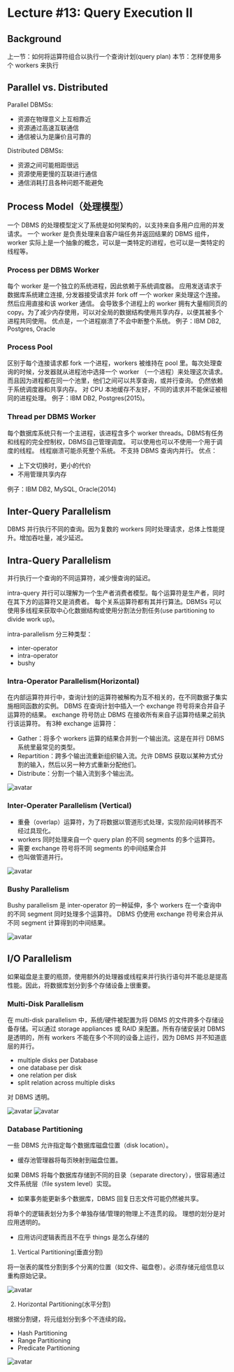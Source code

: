 # Lecture #13:  Query Execution II

## Background

上一节：如何将运算符组合以执行一个查询计划(query plan)
本节：怎样使用多个 workers 来执行

## Parallel vs. Distributed

Parallel DBMSs:

* 资源在物理意义上互相靠近
* 资源通过高速互联通信
* 通信被认为是廉价且可靠的

Distributed DBMSs:

* 资源之间可能相距很远
* 资源使用更慢的互联进行通信
* 通信消耗打且各种问题不能避免

## Process Model（处理模型）

一个 DBMS 的处理模型定义了系统是如何架构的，以支持来自多用户应用的并发请求。
一个 worker 是负责处理来自客户端任务并返回结果的 DBMS 组件，worker 实际上是一个抽象的概念，可以是一类特定的进程，也可以是一类特定的线程等。

### Process per DBMS Worker

每个 worker 是一个独立的系统进程，因此依赖于系统调度器。
应用发送请求于数据库系统建立连接, 分发器接受请求并 fork off 一个 worker 来处理这个连接。然后应用直接和该 worker 通信。
会导致多个进程上的 worker 拥有大量相同页的 copy。为了减少内存使用，可以对全局的数据结构使用共享内存，以便其被多个进程共同使用。
优点是，一个进程崩溃了不会中断整个系统。
例子：IBM DB2, Postgres, Oracle

### Process Pool

区别于每个连接请求都 fork 一个进程，workers 被维持在 pool 里。每次处理查询的时候，分发器就从进程池中选择一个 worker （一个进程）来处理这次请求。而且因为进程都在同一个池里，他们之间可以共享查询，或并行查询。
仍然依赖于系统调度器和共享内存。
对 CPU 本地缓存不友好，不同的请求并不能保证被相同的进程处理。
例子：IBM DB2, Postgres(2015)。

### Thread per DBMS Worker

每个数据库系统只有一个主进程，该进程含多个 worker threads。DBMS有任务和线程的完全控制权，DBMS自己管理调度。
可以使用也可以不使用一个用于调度的线程。
线程崩溃可能杀死整个系统。
不支持 DBMS 查询内并行。
优点：

* 上下文切换时，更小的代价
* 不用管理共享内存

例子：IBM DB2, MySQL, Oracle(2014)

## Inter-Query Parallelism

DBMS 并行执行不同的查询。因为复数的 workers 同时处理请求，总体上性能提升。增加吞吐量，减少延迟。

## Intra-Query Parallelism

并行执行一个查询的不同运算符，减少慢查询的延迟。

intra-query 并行可以理解为一个生产者消费者模型。每个运算符是生产者，同时在其下方的运算符又是消费者。
每个关系运算符都有其并行算法。DBMSs 可以使用多线程来获取中心化数据结构或使用分割法分割任务(use partitioning to divide work up)。

intra-parallelism 分三种类型：

* inter-operator
* intra-operator
* bushy

### Intra-Operator Parallelism(Horizontal)

在内部运算符并行中，查询计划的运算符被解构为互不相关的，在不同数据子集实施相同函数的实例。
DBMS 在查询计划中插入一个 exchange 符号将来合并自子运算符的结果。
exchange 符号防止 DBMS 在接收所有来自子运算符结果之前执行该运算符。
有3种 exchange 运算符：
+ Gather：将多个 workers 运算的结果合并到一个输出流。这是在并行 DBMS 系统里最常见的类型。
+ Repartition：跨多个输出流重新组织输入流。允许 DBMS 获取以某种方式分割的输入，然后以另一种方式重新分配他们。
+ Distribute：分割一个输入流到多个输出流。

![avatar](./images/l13/exchange_operator.png)

### Inter-Operater Parallelism (Vertical)
+ 重叠（overlap）运算符，为了将数据以管道形式处理，实现阶段间转移而不经过具现化。
+ workers 同时处理来自一个 query plan 的不同 segments 的多个运算符。
+ 需要 exchange 符号将不同 segments 的中间结果合并
+ 也叫做管道并行。

![avatar](./images/l13/inter_operator_parallelism(vertical).png)

### Bushy Parallelism

Bushy parallelism 是 inter-operator 的一种延伸，多个 workers 在一个查询中的不同 segment 同时处理多个运算符。
DBMS 仍使用 exchange 符号来合并从不同 segment 计算得到的中间结果。

![avatar](./images/l13/bushy_parallelism.png)
## I/O Parallelism

如果磁盘是主要的瓶颈，使用额外的处理器或线程来并行执行语句并不能总是提高性能。因此，将数据库划分到多个存储设备上很重要。

### Multi-Disk Parallelism
在 multi-disk parallelism 中，系统/硬件被配置为将 DBMS 的文件跨多个存储设备存储。可以通过 storage appliances 或 RAID 来配置。所有存储安装对 DBMS 是透明的，所有 workers 不能在多个不同的设备上运行，因为 DBMS 并不知道底层的并行。

+ multiple disks per Database
+ one database per disk
+ one relation per disk
+ split relation across multiple disks

对 DBMS 透明。

![avatar](./images/l13/raid0.png)
![avatar](./images/l13/raid1.png)

### Database Partitioning

一些 DBMS 允许指定每个数据库磁盘位置（disk location）。
+ 缓存池管理器将每页映射到磁盘位置。

如果 DBMS 将每个数据库存储到不同的目录（separate directory），很容易通过文件系统层（file system level）实现。
+ 如果事务能更新多个数据库，DBMS 回复日志文件可能仍然被共享。

将单个的逻辑表划分为多个单独存储/管理的物理上不连贯的段。
理想的划分是对应用透明的。
+ 应用访问逻辑表而且不在乎 things 是怎么存储的

1. Vertical Partitioning(垂直分割)

将一张表的属性分割到多个分离的位置（如文件、磁盘卷）。必须存储元组信息以重构原始记录。

![avatar](./images/l13/db_vertical_partitioning.png)

2. Horizontal Partitioning(水平分割)

根据分割键，将元组划分到多个不连续的段。
+ Hash Partitioning
+ Range Partitioning
+ Predicate Partitioning


![avatar](./images/l13/db_horizontal_partitioning.png)
